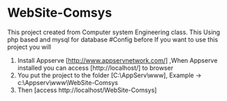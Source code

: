 # WebSite-Comsys
This project created from Computer system Engineering class. This Using php based and mysql for database 
#Config before
If you want to use this project you will 
1. Install Appserve [http://www.appservnetwork.com/] ,When Appserve installed you can access [http://localhost/] to browser  
2. You put the project to the folder [C:\AppServ\www], Example -> c:\Appserv\www\WebSite-Comsys
3. Then [access http://localhost/WebSite-Comsys]
